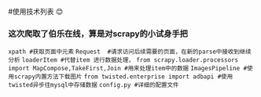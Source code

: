 #使用技术列表 :blush:
### 这次爬取了伯乐在线，算是对scrapy的小试身手把
```xpath #获取页面中元素```
```Request  #请求访问后续需要的页面，在新的parse中接收到继续分析```
```loaderItem #代替item 进行数据处理，```
```from scrapy.loader.processors import MapCompose,TakeFirst,Join #用来处理item中的数据```
```ImagesPipeline #使用scrapy内置方法下载图片```
```from twisted.enterprise import adbapi #使用twisted异步往mysql中存储数据```
```config.py #详细的配置文件```
